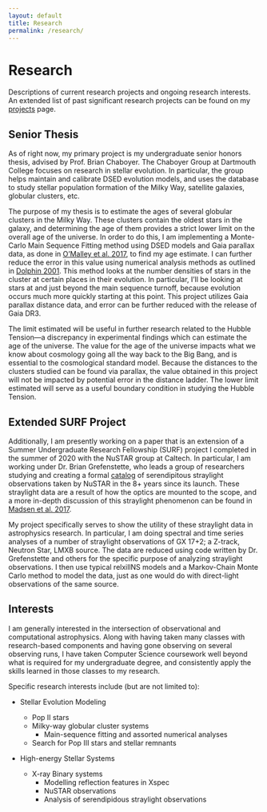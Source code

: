 ```yaml
---
layout: default
title: Research
permalink: /research/
---
```


# Research
Descriptions of current research projects and ongoing research interests.
<br>An extended list of past significant research projects can be found on my <a href="http://www.catherineslaughter.space/projects/">projects</a> page.

## Senior Thesis
As of right now, my primary project is my undergraduate senior honors thesis, advised by Prof. Brian Chaboyer. The Chaboyer Group at Dartmouth College focuses on research in stellar evolution. In particular, the group helps maintain and calibrate DSED evolution models, and uses the database to study stellar population formation of the Milky Way, satellite galaxies, globular clusters, etc.

The purpose of my thesis is to estimate the ages of several globular clusters in the Milky Way. These clusters contain the oldest stars in the galaxy, and determining the age of them provides a strict lower limit on the overall age of the universe. In order to do this, I am implementing a Monte-Carlo Main Sequence Fitting method using DSED models and Gaia parallax data, as done in <a href="https://iopscience.iop.org/article/10.3847/1538-4357/aa6574" target="_blank">O’Malley et al. 2017</a>, to find my age estimate. I can further reduce the error in this value using numerical analysis methods as outlined in  <a href="https://academic.oup.com/mnras/article/332/1/91/975077" target="_blank">Dolphin 2001</a>. This method looks at the number densities of stars in the cluster at certain places in their evolution. In particular, I’ll be looking at stars at and just beyond the main sequence turnoff, because evolution occurs much more quickly starting at this point. This project utilizes Gaia parallax distance data, and error can be further reduced with the release of Gaia DR3. 

The limit estimated will be useful in further research related to the Hubble Tension—a discrepancy in experimental findings which can estimate the age of the universe. The value for the age of the universe impacts what we know about cosmology going all the way back to the Big Bang, and is essential to the cosmological standard model. Because the distances to the clusters studied can be found via parallax, the value obtained in this project will not be impacted by potential error in the distance ladder. The lower limit estimated will serve as a useful boundary condition in studying the Hubble Tension.

## Extended SURF Project
Additionally, I am presently working on a paper that is an extension of a Summer Undergraduate Research Fellowship (SURF) project I completed in the summer of 2020 with the NuSTAR group at Caltech. In particular, I am working under Dr. Brian Grefenstette, who leads a group of researchers studying and creating a formal <a href="https://bwgref.github.io/straycats/" target="_blank">catalog</a> of serendipitous straylight observations taken by NuSTAR in the 8+ years since its launch. These straylight data are a result of how the optics are mounted to the scope, and a more in-depth discussion of this straylight phenomenon can be found in <a href="https://www.spiedigitallibrary.org/journals/Journal-of-Astronomical-Telescopes-Instruments-and-Systems/volume-3/issue-04/044003/Observational-artifacts-of-Nuclear-Spectroscopic-Telescope-Array--ghost-rays/10.1117/1.JATIS.3.4.044003.full?SSO=1" target="_blank">Madsen et al. 2017</a>.

My project specifically serves to show the utility of these straylight data in astrophysics research. In particular, I am doing spectral and time series analyses of a number of straylight observations of GX 17+2; a Z-track, Neutron Star, LMXB source. The data are reduced using code written by Dr. Grefenstette and others for the specific purpose of analyzing straylight observations. I then use typical relxillNS models and a Markov-Chain Monte Carlo method to model the data, just as one would do with direct-light observations of the same source.

## Interests
I am generally interested in the intersection of observational and computational astrophysics. Along with having taken many classes with research-based components and having gone observing on several observing runs, I have taken Computer Science coursework well beyond what is required for my undergraduate degree, and consistently apply the skills learned in those classes to my research.

Specific research interests include (but are not limited to):

* Stellar Evolution Modeling
    * Pop II stars
    * Milky-way globular cluster systems
        * Main-sequence fitting and assorted numerical analyses
    * Search for Pop III stars and stellar remnants
    
* High-energy Stellar Systems
    * X-ray Binary systems
        * Modelling reflection features in Xspec
        * NuSTAR observations
        * Analysis of serendipidous straylight observations
